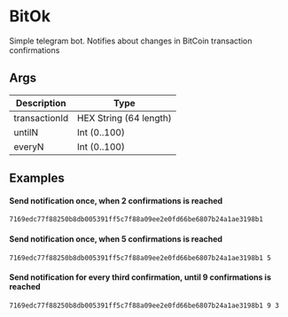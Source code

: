 # BitOk
Simple telegram bot. Notifies about changes in BitCoin transaction confirmations

## Args
| Description   | Type                   |
|---------------|------------------------|
| transactionId | HEX String (64 length) |
| untilN        | Int (0..100)           |
| everyN        | Int (0..100)           |

## Examples
#### Send notification once, when 2 confirmations is reached
`7169edc77f88250b8db005391ff5c7f88a09ee2e0fd66be6807b24a1ae3198b1`

#### Send notification once, when 5 confirmations is reached
`7169edc77f88250b8db005391ff5c7f88a09ee2e0fd66be6807b24a1ae3198b1 5`

#### Send notification for every third confirmation, until 9 confirmations is reached
`7169edc77f88250b8db005391ff5c7f88a09ee2e0fd66be6807b24a1ae3198b1 9 3`